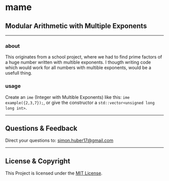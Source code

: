 # mame
## Modular Arithmetic with Multiple Exponents
---

### about
This originates from a school project, where we had to find prime factors of a huge number written with multible exponents. I thougth writing code which would work for all numbers with multible exponents, would be a usefull thing.

### usage
Create an ```ime``` (Integer with Multible Exponents) like this: ```ime example({2,3,7});```, or give the constructor a ```std::vector<unsigned long long int>```.

---

## Questions & Feedback
Direct your questions to: simon.huber17@gmail.com

---

## License & Copyright
This Project is licensed under the [MIT License](LICENSE).
